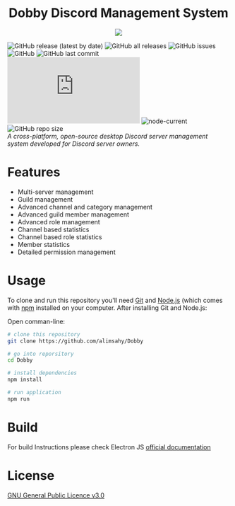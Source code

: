 <h1 align="center">Dobby Discord Management System</h1>
<p align="center"><img src="https://img.pngio.com/dobby-the-goblin-transparent-png-stickpng-dobby-png-620_349.png"></p>

![GitHub release (latest by date)](https://img.shields.io/github/v/release/alimsahy/Dobby?style=for-the-badge)
![GitHub all releases](https://img.shields.io/github/downloads/alimsahy/Dobby/total?style=for-the-badge)
![GitHub issues](https://img.shields.io/github/issues/alimsahy/Dobby?style=for-the-badge)
![GitHub](https://img.shields.io/github/license/alimsahy/Dobby?style=for-the-badge)
![GitHub last commit](https://img.shields.io/github/last-commit/alimsahy/Dobby?style=for-the-badge)
![node-current](https://img.shields.io/node/v/discord.js?label=discord.js&style=for-the-badge)
![node-current](https://img.shields.io/node/v/electron?label=Electron&style=for-the-badge)
![GitHub repo size](https://img.shields.io/github/repo-size/alimsahy/Dobby?style=for-the-badge)
<br />
*A cross-platform, open-source desktop Discord server management system developed for Discord server owners.*


# Features

- Multi-server management
- Guild management
- Advanced channel and category management
- Advanced guild member management
- Advanced role management
- Channel based statistics
- Channel based role statistics
- Member statistics
- Detailed permission management

# Usage
To clone and run this repository you'll need [Git](https://git-scm.com) and [Node.js](https://nodejs.org/en/download/) (which comes with [npm](npmjs.com) installed on your computer. After installing Git and Node.js:

Open comman-line:
```bash
# clone this repository
git clone https://github.com/alimsahy/Dobby

# go into reporsitory
cd Dobby

# install dependencies
npm install

# run application
npm run
```

# Build 
For build Instructions please check Electron JS [official documentation](https://www.electronjs.org/docs/development/build-instructions-gn)

# License
[GNU General Public Licence v3.0](../LICENCE)
